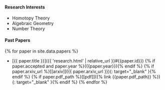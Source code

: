 
<div class="text-container container bg-light" markdown="1">

#### Research Interests
- Homotopy Theory
- Algebraic Geometry
- Number Theory

#### Past Papers
{% for paper in site.data.papers %}
- [{{ paper.title }}]({{ 'research.html' | relative_url }}#{{paper.id}})
  {% if paper.accepted and paper.year %}({{paper.year}}){% endif %}
  {% if paper.arxiv_url %}[\[arxiv\]]({{ paper.arxiv_url }}){: target="_blank" }{% endif %}
  {% if paper.pdf_path %}[\[pdf\]]({% link {{paper.pdf_path}} %}){: target="_blank" }{% endif %}
{% endfor %}

</div>
